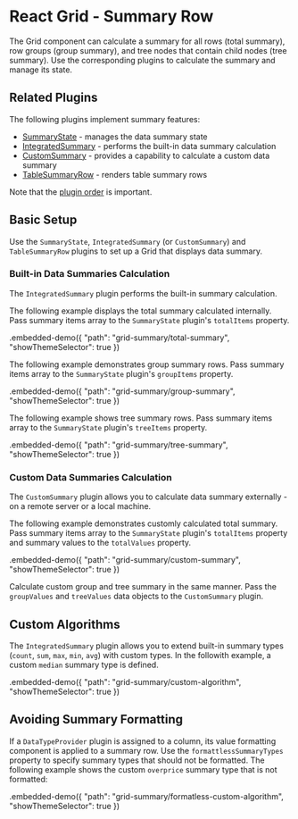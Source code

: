 # React Grid - Summary Row

The Grid component can calculate a summary for all rows (total summary), row groups (group summary), and tree nodes that contain child nodes (tree summary). Use the corresponding plugins to calculate the summary and manage its state.

## Related Plugins

The following plugins implement summary features:

- [SummaryState](../reference/summary-state.md) - manages the data summary state
- [IntegratedSummary](../reference/integrated-summary.md) - performs the built-in data summary calculation
- [CustomSummary](../reference/custom-summary.md) - provides a capability to calculate a custom data summary
- [TableSummaryRow](../reference/table-summary-row.md) - renders table summary rows

Note that the [plugin order](./plugin-overview.md#plugin-order) is important.

## Basic Setup

Use the `SummaryState`, `IntegratedSummary` (or `CustomSummary`) and `TableSummaryRow` plugins to set up a Grid that displays data summary.

### Built-in Data Summaries Calculation

The `IntegratedSummary` plugin performs the built-in summary calculation.

The following example displays the total summary calculated internally. Pass summary items array to the `SummaryState` plugin's `totalItems` property.

.embedded-demo({ "path": "grid-summary/total-summary", "showThemeSelector": true })

The following example demonstrates group summary rows. Pass summary items array to the `SummaryState` plugin's `groupItems` property.

.embedded-demo({ "path": "grid-summary/group-summary", "showThemeSelector": true })

The following example shows tree summary rows. Pass summary items array to the `SummaryState` plugin's `treeItems` property.

.embedded-demo({ "path": "grid-summary/tree-summary", "showThemeSelector": true })

### Custom Data Summaries Calculation

The `CustomSummary` plugin allows you to calculate data summary externally - on a remote server or a local machine.

The following example demonstrates customly calculated total summary. Pass summary items array to the `SummaryState` plugin's `totalItems` property and summary values to the `totalValues` property.

.embedded-demo({ "path": "grid-summary/custom-summary", "showThemeSelector": true })

Calculate custom group and tree summary in the same manner. Pass the `groupValues` and `treeValues` data objects to the `CustomSummary` plugin.

## Custom Algorithms

The `IntegratedSummary` plugin allows you to extend built-in summary types (`count`, `sum`, `max`, `min`, `avg`) with custom types. In the followith example, a custom `median` summary type is defined.

.embedded-demo({ "path": "grid-summary/custom-algorithm", "showThemeSelector": true })

## Avoiding Summary Formatting

If a `DataTypeProvider` plugin is assigned to a column, its value formatting component is applied to a summary row. Use the `formattlessSummaryTypes` property to specify summary types that should not be formatted. The following example shows the custom `overprice` summary type that is not formatted:

.embedded-demo({ "path": "grid-summary/formatless-custom-algorithm", "showThemeSelector": true })
